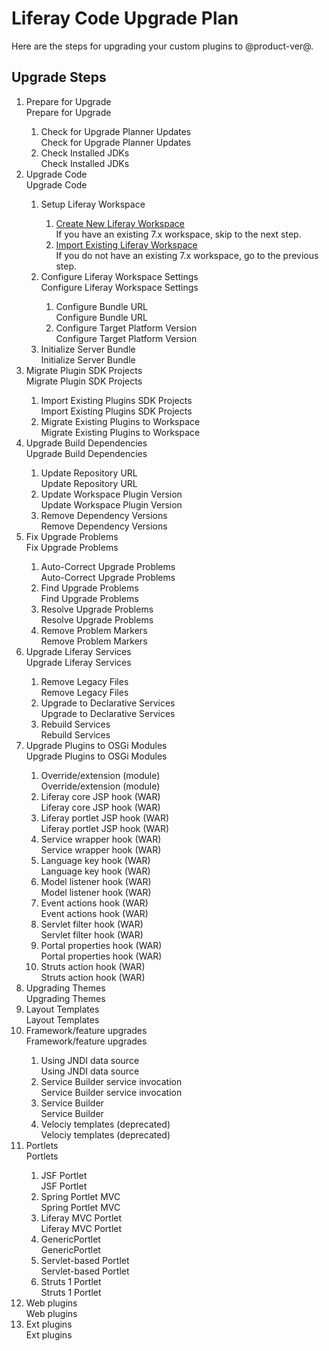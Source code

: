 # Liferay Code Upgrade Plan

Here are the steps for upgrading your custom plugins to @product-ver@.

## Upgrade Steps

<ol id="root">
	<li icon="" requirement="required">
		<div class="title">Prepare for Upgrade</div>
		<div class="description">Prepare for Upgrade</div>
	</li>
	<ol>
		<li icon="" requirement="recommended">
			<div class="title">Check for Upgrade Planner Updates</div>
			<div class="description">Check for Upgrade Planner Updates</div>
		</li>
		<li icon="" requirement="recommended">
			<div class="title">Check Installed JDKs</div>
			<div class="description">Check Installed JDKs</div>
		</li>
	</ol>
    <li icon="" requirement="required">
        <div class="title">Upgrade Code</div>
        <div class="description">Upgrade Code</div>
    </li>
    <ol>
        <li icon="" requirement="required">
            <div class="title">Setup Liferay Workspace</div>
        </li>
        <ol>
            <li icon="" requirement="required" commandId="create_new_liferay_workspace">
                <div class="title"><a href="">Create New Liferay Workspace</a></div>
                <div class="description">If you have an existing 7.x workspace, skip to the next step.</div>
            </li>
            <li icon="" requirement="required" commandId="import_existing_projects">
                <div class="title"><a href="">Import Existing Liferay Workspace</a></div>
                <div class="description">If you do not have an existing 7.x workspace, go to the previous step.</div>
            </li>
        </ol>
        <li icon="" requirement="required">
            <div class="title">Configure Liferay Workspace Settings</div>
            <div class="description">Configure Liferay Workspace Settings</div>
        </li>
        <ol>
            <li icon="" requirement="required" commandId="configure_bundle_url">
                <div class="title">Configure Bundle URL</div>
                <div class="description">Configure Bundle URL</div>
            </li>
            <li icon="" requirement="required" commandId="configure_target_platform_version">
                <div class="title">Configure Target Platform Version</div>
                <div class="description">Configure Target Platform Version</div>
            </li>
        </ol>
        <li icon="" requirement="required" commandId="initialize_server_bundle">
            <div class="title">Initialize Server Bundle</div>
            <div class="description">Initialize Server Bundle</div>
        </li>
    </ol>
    <li icon="" requirement="required">
        <div class="title">Migrate Plugin SDK Projects</div>
        <div class="description">Migrate Plugin SDK Projects</div>
    </li>
    <ol>
        <li icon="" requirement="required" commandId="import_existing_plugins_sdk">
            <div class="title">Import Existing Plugins SDK Projects</div>
            <div class="description">Import Existing Plugins SDK Projects</div>
        </li>
        <li icon="" requirement="required" commandId="migrate_existing_plugins_to_workspace">
            <div class="title">Migrate Existing Plugins to Workspace</div>
            <div class="description">Migrate Existing Plugins to Workspace</div>
        </li>
    </ol>
    <li icon="" requirement="required">
        <div class="title">Upgrade Build Dependencies</div>
        <div class="description">Upgrade Build Dependencies</div>
    </li>
    <ol>
        <li icon="" requirement="required">
            <div class="title">Update Repository URL</div>
            <div class="description">Update Repository URL</div>
        </li>
        <li icon="" requirement="required">
            <div class="title">Update Workspace Plugin Version</div>
            <div class="description">Update Workspace Plugin Version</div>
        </li>
        <li icon="" requirement="required">
            <div class="title">Remove Dependency Versions</div>
            <div class="description">Remove Dependency Versions</div>
        </li>
    </ol>
    <li icon="" requirement="required">
        <div class="title">Fix Upgrade Problems</div>
        <div class="description">Fix Upgrade Problems</div>
    </li>
    <ol>
        <li icon="" requirement="required" commandId="auto_correct_find_upgrade_problems">
            <div class="title">Auto-Correct Upgrade Problems</div>
            <div class="description">Auto-Correct Upgrade Problems</div>
        </li>
        <li icon="" requirement="required" commandId="find_upgrade_problems">
            <div class="title">Find Upgrade Problems</div>
            <div class="description">Find Upgrade Problems</div>
        </li>
        <li icon="" requirement="required">
            <div class="title">Resolve Upgrade Problems</div>
            <div class="description">Resolve Upgrade Problems</div>
        </li>
        <li icon="" requirement="required" commandId="remove_upgrade_problems_markers">
            <div class="title">Remove Problem Markers</div>
            <div class="description">Remove Problem Markers</div>
        </li>
    </ol>
    <li icon="" requirement="required">
        <div class="title">Upgrade Liferay Services</div>
        <div class="description">Upgrade Liferay Services</div>
    </li>
    <ol>
        <li icon="" commandId="remove_legacy_files" requirement="required">
            <div class="title">Remove Legacy Files</div>
            <div class="description">Remove Legacy Files</div>
        </li>
        <li icon="" requirement="required">
            <div class="title">Upgrade to Declarative Services</div>
            <div class="description">Upgrade to Declarative Services</div>
        </li>
        <li icon="" commandId="rebuild_services" requirement="required">
            <div class="title">Rebuild Services</div>
            <div class="description">Rebuild Services</div>
        </li>
    </ol>
    <li icon="" requirement="required">
        <div class="title">Upgrade Plugins to OSGi Modules</div>
        <div class="description">Upgrade Plugins to OSGi Modules</div>
    </li>
    <ol>
        <li icon="" requirement="required">
            <div class="title">Override/extension (module)</div>
            <div class="description">Override/extension (module)</div>
        </li>
        <li icon="" requirement="required">
            <div class="title">Liferay core JSP hook (WAR)</div>
            <div class="description">Liferay core JSP hook (WAR)</div>
        </li>
        <li icon="" requirement="required">
            <div class="title">Liferay portlet JSP hook (WAR)</div>
            <div class="description">Liferay portlet JSP hook (WAR)</div>
        </li>
        <li icon="" requirement="required">
            <div class="title">Service wrapper hook (WAR)</div>
            <div class="description">Service wrapper hook (WAR)</div>
        </li>
        <li icon="" requirement="required">
            <div class="title">Language key hook (WAR)</div>
            <div class="description">Language key hook (WAR)</div>
        </li>
        <li icon="" requirement="required">
            <div class="title">Model listener hook (WAR)</div>
            <div class="description">Model listener hook (WAR)</div>
        </li>
        <li icon="" requirement="required">
            <div class="title">Event actions hook (WAR)</div>
            <div class="description">Event actions hook (WAR)</div>
        </li>
        <li icon="" requirement="required">
            <div class="title">Servlet filter hook (WAR)</div>
            <div class="description">Servlet filter hook (WAR)</div>
        </li>
        <li icon="" requirement="required">
            <div class="title">Portal properties hook (WAR)</div>
            <div class="description">Portal properties hook (WAR)</div>
        </li>
        <li icon="" requirement="required">
            <div class="title">Struts action hook (WAR)</div>
            <div class="description">Struts action hook (WAR)</div>
        </li>
    </ol>
    <li icon="" requirement="required">
        <div class="title">Upgrading Themes</div>
        <div class="description">Upgrading Themes</div>
    </li>
    <li icon="" requirement="required">
        <div class="title">Layout Templates</div>
        <div class="description">Layout Templates</div>
    </li>
    <li icon="" requirement="required">
        <div class="title">Framework/feature upgrades</div>
        <div class="description">Framework/feature upgrades</div>
    </li>
    <ol>
        <li icon="" requirement="required">
            <div class="title">Using JNDI data source</div>
            <div class="description">Using JNDI data source</div>
        </li>
        <li icon="" requirement="required">
            <div class="title">Service Builder service invocation</div>
            <div class="description">Service Builder service invocation</div>
        </li>
        <li icon="" requirement="required">
            <div class="title">Service Builder</div>
            <div class="description">Service Builder</div>
        </li>
        <li icon="" requirement="required">
            <div class="title">Velociy templates (deprecated)</div>
            <div class="description">Velociy templates (deprecated)</div>
        </li>
    </ol>
    <li icon="" requirement="required">
        <div class="title">Portlets</div>
        <div class="description">Portlets</div>
    </li>
    <ol>
        <li icon="" requirement="required">
            <div class="title">JSF Portlet</div>
            <div class="description">JSF Portlet</div>
        </li>
        <li icon="" requirement="required">
            <div class="title">Spring Portlet MVC</div>
            <div class="description">Spring Portlet MVC</div>
        </li>
        <li icon="" requirement="required">
            <div class="title">Liferay MVC Portlet</div>
            <div class="description">Liferay MVC Portlet</div>
        </li>
        <li icon="" requirement="required">
            <div class="title">GenericPortlet</div>
            <div class="description">GenericPortlet</div>
        </li>
        <li icon="" requirement="required">
            <div class="title">Servlet-based Portlet</div>
            <div class="description">Servlet-based Portlet</div>
        </li>
        <li icon="" requirement="required">
            <div class="title">Struts 1 Portlet</div>
            <div class="description">Struts 1 Portlet</div>
        </li>
    </ol>
    <li icon="" requirement="required">
        <div class="title">Web plugins</div>
        <div class="description">Web plugins</div>
    </li>
    <li icon="" requirement="required">
        <div class="title">Ext plugins</div>
        <div class="description">Ext plugins</div>
    </li>
</ol>